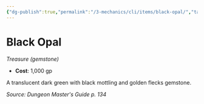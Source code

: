 ```yaml
---
{"dg-publish":true,"permalink":"/3-mechanics/cli/items/black-opal/","tags":["ttrpg-cli/compendium/src/5e/dmg","ttrpg-cli/item/gear/treasure-gemstone","ttrpg-cli/item/rarity/none"],"noteIcon":""}
---
```


# Black Opal
*Treasure (gemstone)*  


- **Cost**: 1,000 gp

A translucent dark green with black mottling and golden flecks gemstone.

*Source: Dungeon Master's Guide p. 134*